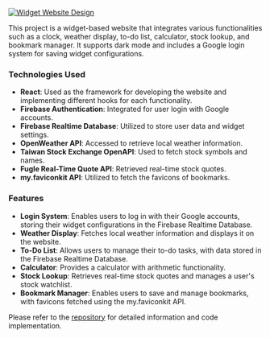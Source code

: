 [![Widget Website Design](https://img.shields.io/badge/Widget%20Website%20Design-Project%20Description-blueviolet)](https://github.com/your-repo)

This project is a widget-based website that integrates various functionalities such as a clock, weather display, to-do list, calculator, stock lookup, and bookmark manager. It supports dark mode and includes a Google login system for saving widget configurations.

### Technologies Used

- **React**: Used as the framework for developing the website and implementing different hooks for each functionality.
- **Firebase Authentication**: Integrated for user login with Google accounts.
- **Firebase Realtime Database**: Utilized to store user data and widget settings.
- **OpenWeather API**: Accessed to retrieve local weather information.
- **Taiwan Stock Exchange OpenAPI**: Used to fetch stock symbols and names.
- **Fugle Real-Time Quote API**: Retrieved real-time stock quotes.
- **my.faviconkit API**: Utilized to fetch the favicons of bookmarks.

### Features

- **Login System**: Enables users to log in with their Google accounts, storing their widget configurations in the Firebase Realtime Database.
- **Weather Display**: Fetches local weather information and displays it on the website.
- **To-Do List**: Allows users to manage their to-do tasks, with data stored in the Firebase Realtime Database.
- **Calculator**: Provides a calculator with arithmetic functionality.
- **Stock Lookup**: Retrieves real-time stock quotes and manages a user's stock watchlist.
- **Bookmark Manager**: Enables users to save and manage bookmarks, with favicons fetched using the my.faviconkit API.

Please refer to the [repository](https://github.com/as4696137/web-widget/tree/master) for detailed information and code implementation.
